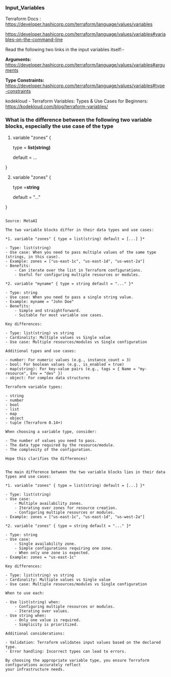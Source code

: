 ### Input_Variables


Terraform Docs : https://developer.hashicorp.com/terraform/language/values/variables

https://developer.hashicorp.com/terraform/language/values/variables#variables-on-the-command-line

Read the following two links in the input variables itself:- 

**Arguments:** https://developer.hashicorp.com/terraform/language/values/variables#arguments


**Type Constraints:**  https://developer.hashicorp.com/terraform/language/values/variables#type-constraints
 
[inpage-type]: #type-constraints


kodekloud - Terraform Variables: Types & Use Cases for Beginners: https://kodekloud.com/blog/terraform-variables/





### What is the difference between the following two variable blocks, especially the use case of the type



1) variable "zones" {
 
    type = **list(string)**

    default = ...

}


2) variable "zones" {

    type =**string**
   
    default = "..."

}



```

Source: MetaAI

The two variable blocks differ in their data types and use cases:

*1. variable "zones" { type = list(string) default = [...] }*

- Type: list(string)
- Use case: When you need to pass multiple values of the same type (strings, in this case).
- Example: zones = ["us-east-1c", "us-east-1d", "us-west-2a"]
- Benefits:
    - Can iterate over the list in Terraform configurations.
    - Useful for configuring multiple resources or modules.

*2. variable "myname" { type = string default = "..." }*

- Type: string
- Use case: When you need to pass a single string value.
- Example: myname = "John Doe"
- Benefits:
    - Simple and straightforward.
    - Suitable for most variable use cases.

Key differences:

- Type: list(string) vs string
- Cardinality: Multiple values vs Single value
- Use case: Multiple resources/modules vs Single configuration

Additional types and use cases:

- number: For numeric values (e.g., instance_count = 3)
- bool: For boolean values (e.g., is_enabled = true)
- map(string): For key-value pairs (e.g., tags = { Name = "my-resource", Env = "dev" })
- object: For complex data structures

Terraform variable types:

- string
- number
- bool
- list
- map
- object
- tuple (Terraform 0.14+)

When choosing a variable type, consider:

- The number of values you need to pass.
- The data type required by the resource/module.
- The complexity of the configuration.

Hope this clarifies the differences!

```







```

The main difference between the two variable blocks lies in their data types and use cases:

*1. variable "zones" { type = list(string) default = [...] }*

- Type: list(string)
- Use case:
    - Multiple availability zones.
    - Iterating over zones for resource creation.
    - Configuring multiple resources or modules.
- Example: zones = ["us-east-1c", "us-east-1d", "us-west-2a"]

*2. variable "zones" { type = string default = "..." }*

- Type: string
- Use case:
    - Single availability zone.
    - Simple configurations requiring one zone.
    - When only one zone is expected.
- Example: zones = "us-east-1c"

Key differences:

- Type: list(string) vs string
- Cardinality: Multiple values vs Single value
- Use case: Multiple resources/modules vs Single configuration

When to use each:

- Use list(string) when:
    - Configuring multiple resources or modules.
    - Iterating over values.
- Use string when:
    - Only one value is required.
    - Simplicity is prioritized.

Additional considerations:

- Validation: Terraform validates input values based on the declared type.
- Error handling: Incorrect types can lead to errors.

By choosing the appropriate variable type, you ensure Terraform configurations accurately reflect
your infrastructure needs.

```


